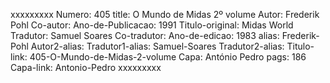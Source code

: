 xxxxxxxxx
Numero: 405
title: O Mundo de Midas 2º volume
Autor: Frederik Pohl
Co-autor: 
Ano-de-Publicacao: 1991
Titulo-original: Midas World
Tradutor: Samuel Soares
Co-tradutor: 
Ano-de-edicao: 1983
alias: Frederik-Pohl
Autor2-alias: 
Tradutor1-alias: Samuel-Soares
Tradutor2-alias: 
Titulo-link: 405-O-Mundo-de-Midas-2-volume
Capa: António Pedro
pags: 186
Capa-link: Antonio-Pedro
xxxxxxxxx